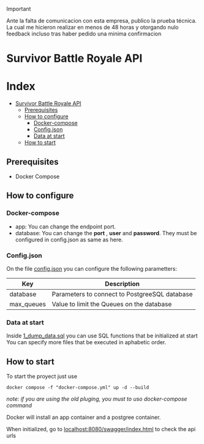 > [!IMPORTANT]  
> Ante la falta de comunicacion con esta empresa,
> publico la prueba técnica. La cual me hicieron realizar en menos de 48 horas y otorgando nulo feedback incluso tras haber pedido una minima confirmacion
> 




# Survivor Battle Royale API

# Index <!-- omit in toc -->

- [Survivor Battle Royale API](#survivor-battle-royale-api)
  - [Prerequisites](#prerequisites)
  - [How to configure](#how-to-configure)
    - [Docker-compose](#docker-compose)
    - [Config.json](#configjson)
    - [Data at start](#data-at-start)
  - [How to start](#how-to-start)

## Prerequisites

- Docker Compose

## How to configure

### Docker-compose

- app: You can change the endpoint port.
- database: You can change the **port** , **user** and **password**. They must be configured in config.json as same as here.

### Config.json

On the file [config.json](app/config.json) you can configure the following parametters:

| Key           | Description        |
| ------        | ---------------    |
| database      |  Parameters to connect to PostgreeSQL database|
| max_queues    | Value to limit the Queues on the database|

### Data at start

Inside [1_dump_data.sql](app/data/postgres/sql/1_dump_data.sql) you can use SQL functions that be initialized at start
You can specify more files that be executed in aphabetic order.

## How to start

To start the proyect just use

`docker compose -f "docker-compose.yml" up -d --build`

*note: if you are using the old pluging, you must to uso docker-compose command*

Docker will install an app container and a postgree container.

When initialized, go to [localhost:8080/swagger/index.html](http://localhost:8080/swagger/index.html) to check the api urls

